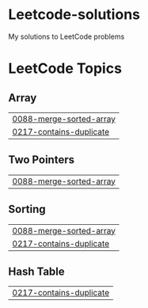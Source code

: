 # Leetcode-solutions
My solutions to LeetCode problems

<!---LeetCode Topics Start-->
# LeetCode Topics
## Array
|  |
| ------- |
| [0088-merge-sorted-array](https://github.com/harxh1405/Leetcode-solutions/tree/master/0088-merge-sorted-array) |
| [0217-contains-duplicate](https://github.com/harxh1405/Leetcode-solutions/tree/master/0217-contains-duplicate) |
## Two Pointers
|  |
| ------- |
| [0088-merge-sorted-array](https://github.com/harxh1405/Leetcode-solutions/tree/master/0088-merge-sorted-array) |
## Sorting
|  |
| ------- |
| [0088-merge-sorted-array](https://github.com/harxh1405/Leetcode-solutions/tree/master/0088-merge-sorted-array) |
| [0217-contains-duplicate](https://github.com/harxh1405/Leetcode-solutions/tree/master/0217-contains-duplicate) |
## Hash Table
|  |
| ------- |
| [0217-contains-duplicate](https://github.com/harxh1405/Leetcode-solutions/tree/master/0217-contains-duplicate) |
<!---LeetCode Topics End-->